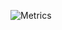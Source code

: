 ![Metrics](https://metrics.lecoq.io/GeoffDusome?template=classic&isocalendar=1&languages=1&lines=1&tweets=1&base.indepth=false&base.hireable=false&isocalendar.duration=full-year&languages.limit=8&languages.threshold=0%25&languages.other=false&languages.colors=github&languages.aliases=javascript%3AJS%20php%3APHP&languages.sections=most-used&languages.indepth=false&languages.analysis.timeout=15&languages.categories=markup%2C%20programming&languages.recent.categories=markup%2C%20programming&languages.recent.load=300&languages.recent.days=14&tweets.attachments=false&tweets.limit=2&tweets.user=GeoffDusome&config.timezone=America%2FDetroit&config.display=large)
